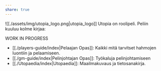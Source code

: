 ```yaml
---
share: true
---
```


![[./assets/img/utopia_logo.png|utopia_logo]]
Utopia on roolipeli. Peliin kuuluu kolme kirjaa:

WORK IN PROGRESS

- [[./players-guide/index|Pelaajan Opas]]: Kaikki mitä tarvitset hahmojen luontiin ja pelaamiseen.
- [[./gm-guide/index|Pelinjohtajan Opas]]: Työkaluja pelinjohtamiseen
- [[./Utopaedia/index|Utopaedia]]: Maailmakuvaus ja tietosanakirja.
